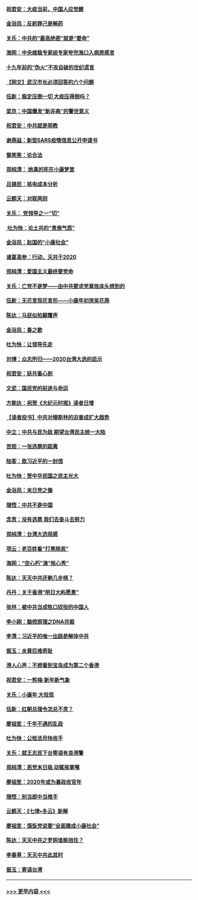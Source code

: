 #### [祝君安：大疫当前，中国人应觉醒](../pages/nsc993/n11821946.md?t=01270211) 
#### [金浴凤：反躬罪己是解药](../pages/nsc993/n11820280.md?t=01270211) 
#### [关乐：中共的“最高绝密”就是“要命”](../pages/nsc993/n11816946.md?t=01270211) 
#### [海网：中央维稳专家组专家夸完海口入病房感言](../pages/nsc993/n11815138.md?t=01270211) 
#### [十九年前的“伪火”不攻自破的世纪谎言](../pages/nsc993/n11813238.md?t=01270211) 
#### [【网文】武汉市长必须回答的六个问题](../pages/nsc993/n11813848.md?t=01270211) 
#### [伍新：稳定压倒一切 大疫压得倒吗？](../pages/nsc993/n11812634.md?t=01270211) 
#### [梁京：中国爆发“新非典”的警世意义](../pages/nsc993/n11812554.md?t=01270211) 
#### [祝君安：中共就是邪教](../pages/nsc993/n11812431.md?t=01270211) 
#### [谢燕益：新型SARS疫情信息公开申请书](../pages/nsc993/n11808840.md?t=01270211) 
#### [蜀笑笑：论合法](../pages/nsc993/n11808064.md?t=01270211) 
#### [郑纯清： 她真的死在小康梦里](../pages/nsc993/n11806623.md?t=01270211) 
#### [吕锡民：核电成本分析](../pages/nsc993/n11806284.md?t=01270211) 
#### [云鹤天：对联两则](../pages/nsc993/n11805957.md?t=01270211) 
#### [关乐： 党领导之一“切”](../pages/nsc993/n11804505.md?t=01270211) 
#### [ 吐为快：论土共的“贵族气质”](../pages/nsc993/n11804490.md?t=01270211) 
#### [金浴凤：赵国的“小康社会”](../pages/nsc993/n11804452.md?t=01270211) 
#### [诸葛高参：行动，灭共于2020](../pages/nsc993/n11804120.md?t=01270211) 
#### [郑纯清：爱国主义最终要党命](../pages/nsc993/n11802197.md?t=01270211) 
#### [关乐：亡党不是梦——由中共要求党章放床头想到的](../pages/nsc993/n11802156.md?t=01270211) 
#### [伍新：无花言现花言形——小康年初哭吴花燕](../pages/nsc993/n11800044.md?t=01270211) 
#### [陈达：马屁似拍颠覆声](../pages/nsc993/n11800010.md?t=01270211) 
#### [金浴凤：春之歌](../pages/nsc993/n11797687.md?t=01270211) 
#### [吐为快：让领导先走](../pages/nsc993/n11797512.md?t=01270211) 
#### [刘博：众志所归——2020台湾大选的启示](../pages/nsc993/n11796878.md?t=01270211) 
#### [祝君安：妖共畜心剖](../pages/nsc993/n11794273.md?t=01270211) 
#### [文武：国民党的前途与命运](../pages/nsc993/n11794198.md?t=01270211) 
#### [方能达：祝贺《大纪元时报》读者日增](../pages/nsc993/n11793807.md?t=01270211) 
#### [【读者投书】中共对穆斯林的迫害成扩大趋势](../pages/nsc993/n11791371.md?t=01270211) 
#### [中立：中共与民为敌 期望台湾民主统一大陆](../pages/nsc993/n11790392.md?t=01270211) 
#### [苦胆：一张选票的距离](../pages/nsc993/n11788914.md?t=01270211) 
#### [陆客：致习近平的一封信](../pages/nsc993/n11788867.md?t=01270211) 
#### [吐为快：贺中华民国之民主光大](../pages/nsc993/n11788618.md?t=01270211) 
#### [金浴凤：末日党之像](../pages/nsc993/n11787475.md?t=01270211) 
#### [理悟：中共不是中国](../pages/nsc993/n11787463.md?t=01270211) 
#### [念贲：没有选票  我们去奋斗去努力](../pages/nsc993/n11787398.md?t=01270211) 
#### [郑纯清：台湾大选观感](../pages/nsc993/n11786210.md?t=01270211) 
#### [项云：老百姓看“打黑除恶”](../pages/nsc993/n11785398.md?t=01270211) 
#### [海网：“空心朽”演“核心秀”](../pages/nsc993/n11783874.md?t=01270211) 
#### [陈达：天灭中共还剩几步棋？](../pages/nsc993/n11783719.md?t=01270211) 
#### [丹丹：关于香港“明日大屿愿景”](../pages/nsc993/n11783273.md?t=01270211) 
#### [张林：被中共当成牲口奴役的中国人](../pages/nsc993/n11782397.md?t=01270211) 
#### [李小刚：脑控原理之DNA共振](../pages/nsc993/n11780962.md?t=01270211) 
#### [李清：习近平的唯一出路是解体中共](../pages/nsc993/n11780866.md?t=01270211) 
#### [振玉：炎黄巨难奇耻](../pages/nsc993/n11779632.md?t=01270211) 
#### [港人心声：不想看到宝岛成为第二个香港](../pages/nsc993/n11778817.md?t=01270211) 
#### [祝君安：一剪梅‧新年新气象](../pages/nsc993/n11776340.md?t=01270211) 
#### [关乐：小康年 大役现](../pages/nsc993/n11774213.md?t=01270211) 
#### [伍新：红朝总理令怎总不灵？](../pages/nsc993/n11770813.md?t=01270211) 
#### [廖祖笙：千年不遇的乱政](../pages/nsc993/n11770373.md?t=01270211) 
#### [吐为快：公检法司快收手](../pages/nsc993/n11770359.md?t=01270211) 
#### [关乐：就王志民下台寄语有良港警](../pages/nsc993/n11769903.md?t=01270211) 
#### [郑纯清：恶党末日临 动辄挨掌嘴](../pages/nsc993/n11769356.md?t=01270211) 
#### [廖祖笙：2020年或为暴政收官年](../pages/nsc993/n11768216.md?t=01270211) 
#### [理悟：别当郎中当推手](../pages/nsc993/n11768243.md?t=01270211) 
#### [云鹤天：《七律▪冬云》新解](../pages/nsc993/n11768204.md?t=01270211) 
#### [廖祖笙：饿饭党说要“全面建成小康社会”](../pages/nsc993/n11767482.md?t=01270211) 
#### [陈达：天灭中共之罗网谁能挡住？](../pages/nsc993/n11767465.md?t=01270211) 
#### [李春草：天灭中共此其时](../pages/nsc993/n11767452.md?t=01270211) 
#### [振玉：寄语台湾](../pages/nsc993/n11767432.md?t=01270211) 

----
#### [ >>> 更早内容 <<< ](../indexes/nsc993-earlier.md)
